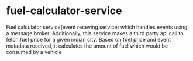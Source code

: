 # fuel-calculator-service

Fuel calculator service(event receving service) which handles events using a message broker. Additionally, this service makes a third party api call to fetch fuel price for a given indian city. Based on fuel price and event metadata received, it calculates the amount of fuel which would be consumed by a vehicle
